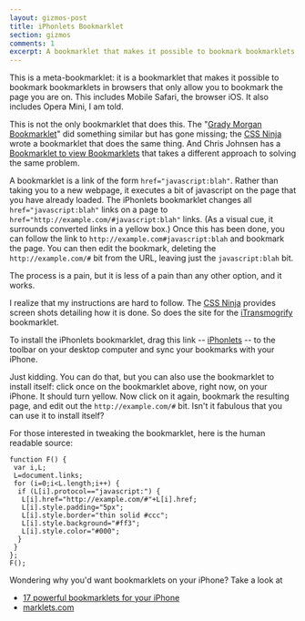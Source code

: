 ```yaml
---
layout: gizmos-post
title: iPhonlets Bookmarklet
section: gizmos
comments: 1
excerpt: A bookmarklet that makes it possible to bookmark bookmarklets in browsers that only allow you to bookmark the page you are on. This includes Mobile Safari, the browser on iOS.
---
```


This is a meta-bookmarklet: it is a bookmarklet that makes it possible to bookmark bookmarklets in browsers that only allow you to bookmark the page you are on. This includes Mobile Safari, the browser iOS. It also includes Opera Mini, I am told.

This is not the only bookmarklet that does this. The "[Grady Morgan Bookmarklet](http://www.ipodtouchfans.com/forums/showthread.php?t=91132)" did something similar but has gone missing; the [CSS Ninja](http://www.thecssninja.com/javascript/iphone-bookmarklet) wrote a bookmarklet that does the same thing. And Chris Johnsen has a [Bookmarklet to view Bookmarklets](http://chrisjohnsen.github.com/view-bookmarklets-bookmarklet/) that takes a different approach to solving the same problem.

A bookmarklet is a link of the form `href="javascript:blah"`. Rather than taking you to a new webpage, it executes a bit of javascript on the page that you have already loaded. The iPhonlets bookmarklet changes all `href="javascript:blah"` links on a page to `href="http://example.com/#javascript:blah"` links. (As a visual cue, it surrounds converted links in a yellow box.) Once this has been done, you can follow the link to `http://example.com#javascript:blah` and bookmark the page. You can then edit the bookmark, deleting the `http://example.com/#` bit from the URL, leaving just the `javascript:blah` bit. 

The process is a pain, but it is less of a pain than any other option, and it works.

I realize that my instructions are hard to follow. The [CSS Ninja](http://www.thecssninja.com/javascript/iphone-bookmarklet) provides screen shots detailing how it is done. So does the site for the [iTransmogrify](http://joemaller.com/___) bookmarklet.

To install the iPhonlets bookmarklet, drag this link -- 
<a class="bml" href="javascript:function%20F()%20{var%20i,L;L=document.links;for%20(i=0;i<L.length;i++)%20{if%20(L[i].protocol==%22javascript:%22)%20{L[i].href=%22http://example.com/#%22+L[i].href;L[i].style.padding=%225px%22;L[i].style.border=%22thin%20solid%20#ccc%22;L[i].style.background=%22#ff3%22;L[i].style.color=%22#000%22;}}};F();">iPhonlets</a> -- to the toolbar on your desktop computer and sync your bookmarks with your iPhone.

Just kidding. You can do that, but you can also use the bookmarklet to install itself: click once on the bookmarklet above, right now, on your iPhone. It should turn yellow. Now click on it again, bookmark the resulting page, and edit out the `http://example.com/#` bit. Isn't it fabulous that you can use it to install itself?

For those interested in tweaking the bookmarklet, here is the human readable source:

~~~{.Javascript}
function F() {
 var i,L;
 L=document.links;
 for (i=0;i<L.length;i++) {
  if (L[i].protocol=="javascript:") {
   L[i].href="http://example.com/#"+L[i].href;
   L[i].style.padding="5px";
   L[i].style.border="thin solid #ccc";
   L[i].style.background="#ff3";
   L[i].style.color="#000";
  }
 } 
};
F();
~~~

Wondering why you'd want bookmarklets on your iPhone? Take a look at 

+   [17 powerful bookmarklets for your iPhone](http://www.lifeclever.com/17-powerful-bookmarklets-for-your-iphone/)
+   [marklets.com](http://marklets.com)

